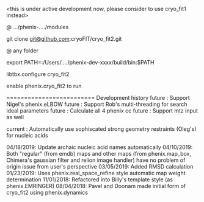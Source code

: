 <this is under active development now, please consider to use cryo_fit1 instead>

@ .../phenix-..../modules

git clone git@github.com:cryoFIT/cryo_fit2.git

@ any folder

export PATH=:/Users/..../phenix-dev-xxxx/build/bin:$PATH

libtbx.configure cryo_fit2

enable phenix.cryo_fit2 to run


=========================
Development history
future    : Support Nigel's phenix.eLBOW
future    : Support Rob's multi-threading for search ideal parameters
future    : Calculate all 4 phenix cc
future    : Support mtz input as well

current   : Automatically use sophiscated strong geometry restraints (Oleg's) for nucleic acids

04/18/2019: Update archaic nucleic acid names automatically
04/10/2019: Both "regular" (from emdb) maps and other maps (from phenix.map_box, Chimera's gaussian filter and relion image handler) have no problem of origin issue from user's perspective
03/05/2019: Added RMSD calculation
01/23/2019: Uses phenix.real_space_refine style automatic map weight determination
11/01/2018: Refactored into Billy's template style (as phenix.EMRINGER)
08/04/2018: Pavel and Doonam made initial form of cryo_fit2 using phenix.dynamics